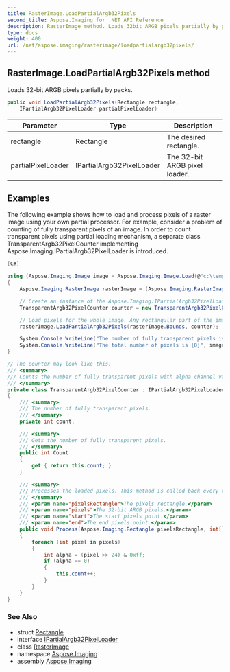 ```yaml
---
title: RasterImage.LoadPartialArgb32Pixels
second_title: Aspose.Imaging for .NET API Reference
description: RasterImage method. Loads 32bit ARGB pixels partially by packs
type: docs
weight: 400
url: /net/aspose.imaging/rasterimage/loadpartialargb32pixels/
---
```

## RasterImage.LoadPartialArgb32Pixels method

Loads 32-bit ARGB pixels partially by packs.

```csharp
public void LoadPartialArgb32Pixels(Rectangle rectangle, 
    IPartialArgb32PixelLoader partialPixelLoader)
```

| Parameter | Type | Description |
| --- | --- | --- |
| rectangle | Rectangle | The desired rectangle. |
| partialPixelLoader | IPartialArgb32PixelLoader | The 32-bit ARGB pixel loader. |

## Examples

The following example shows how to load and process pixels of a raster image using your own partial processor. For example, consider a problem of counting of fully transparent pixels of an image. In order to count transparent pixels using partial loading mechanism, a separate class TransparentArgb32PixelCounter implementing Aspose.Imaging.IPartialArgb32PixelLoader is introduced.

```csharp
[C#]

using (Aspose.Imaging.Image image = Aspose.Imaging.Image.Load(@"c:\temp\alpha.png"))
{
    Aspose.Imaging.RasterImage rasterImage = (Aspose.Imaging.RasterImage)image;

    // Create an instance of the Aspose.Imaging.IPartialArgb32PixelLoader and pass it to the Aspose.Imaging.RasterImage.LoadPartialArgb32Pixels
    TransparentArgb32PixelCounter counter = new TransparentArgb32PixelCounter();

    // Load pixels for the whole image. Any rectangular part of the image can be specified as the first parameter of the Aspose.Imaging.RasterImage.LoadPartialArgb32Pixels method.
    rasterImage.LoadPartialArgb32Pixels(rasterImage.Bounds, counter);

    System.Console.WriteLine("The number of fully transparent pixels is {0}", counter.Count);
    System.Console.WriteLine("The total number of pixels is {0}", image.Width * image.Height);
}

// The counter may look like this:        
/// <summary>
/// Counts the number of fully transparent pixels with alpha channel value of 0.
/// </summary>
private class TransparentArgb32PixelCounter : IPartialArgb32PixelLoader
{
    /// <summary>
    /// The number of fully transparent pixels.
    /// </summary>
    private int count;

    /// <summary>
    /// Gets the number of fully transparent pixels.
    /// </summary>
    public int Count
    {
        get { return this.count; }
    }

    /// <summary>
    /// Processes the loaded pixels. This method is called back every time when a new portion of pixels is loaded.
    /// </summary>
    /// <param name="pixelsRectangle">The pixels rectangle.</param>
    /// <param name="pixels">The 32-bit ARGB pixels.</param>
    /// <param name="start">The start pixels point.</param>
    /// <param name="end">The end pixels point.</param>
    public void Process(Aspose.Imaging.Rectangle pixelsRectangle, int[] pixels, Aspose.Imaging.Point start, Aspose.Imaging.Point end)
    {
        foreach (int pixel in pixels)
        {
            int alpha = (pixel >> 24) & 0xff;
            if (alpha == 0)
            {
                this.count++;
            }
        }
    }
}
```

### See Also

* struct [Rectangle](../../rectangle/)
* interface [IPartialArgb32PixelLoader](../../ipartialargb32pixelloader/)
* class [RasterImage](../)
* namespace [Aspose.Imaging](../../rasterimage/)
* assembly [Aspose.Imaging](../../../)


